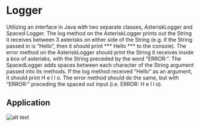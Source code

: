 # Logger
Utilizing an interface in Java with two separate classes, AsteriskLogger and Spaced Logger. The log method on the AsteriskLogger prints out the String it receives between 3
asterisks on either side of the String (e.g. if the String passed in is “Hello”, then it should print *** Hello *** to the console). The error method on the AsteriskLogger should print the String it receives inside a box of
asterisks, with the String preceded by the word “ERROR:”. The SpacedLogger adds spaces between each character of the String argument
passed into its methods. If the log method received “Hello” as an argument, it should print H e l l o. The error method should do the same, but with “ERROR:” preceding the spaced out input
(i.e. ERROR: H e l l o).

## Application
![alt text](https://i.postimg.cc/j5hr8nqX/Screen-Shot-2021-11-13-at-10-25-53-PM.png)
